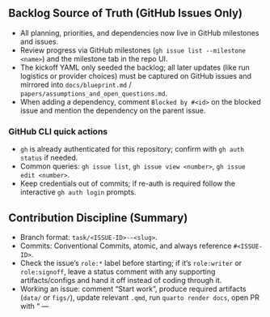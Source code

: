 ## Backlog Source of Truth (GitHub Issues Only)

- All planning, priorities, and dependencies now live in GitHub milestones and issues.
- Review progress via GitHub milestones (`gh issue list --milestone <name>`) and the milestone tab in the repo UI.
- The kickoff YAML only seeded the backlog; all later updates (like run logistics or provider choices) must be captured on GitHub issues and mirrored into `docs/blueprint.md` / `papers/assumptions_and_open_questions.md`.
- When adding a dependency, comment `Blocked by #<id>` on the blocked issue and mention the dependency on the parent issue.

### GitHub CLI quick actions
- `gh` is already authenticated for this repository; confirm with `gh auth status` if needed.
- Common queries: `gh issue list`, `gh issue view <number>`, `gh issue edit <number>`.
- Keep credentials out of commits; if re-auth is required follow the interactive `gh auth login` prompts.

## Contribution Discipline (Summary)
- Branch format: `task/<ISSUE-ID>--<slug>`.
- Commits: Conventional Commits, atomic, and always reference `#<ISSUE-ID>`.
- Check the issue’s `role:*` label before starting; if it’s `role:writer` or `role:signoff`, leave a status comment with any supporting artifacts/configs and hand it off instead of coding through it.
- Working an issue: comment “Start work”, produce required artifacts (`data/` or `figs/`), update relevant `.qmd`, run `quarto render docs`, open PR with “<ISSUE-ID> — <title>` + `Closes #<ISSUE-ID>`.
- After merge: comment “DoD: delivered” with artifact paths, close the issue, and notify dependents with “Unblocked by #<id>`.
- Manuscript-first: every task should move the Quarto manuscript forward; update **AGENTS.md** in the same PR whenever toggles/CLI/workflows change and call it out in the PR body.
- Baseline reference: `ssrn-3118643.qmd` captures the original Caiani article—consult it when aligning new manuscript sections or validating outputs.
- Strategic context: see `docs/blueprint.md` for the full manuscript blueprint, planned figures/tables, and Quarto page layout.

## Quickstart — Py2 Sim + Py3 Decider + Quarto

Run these from the repo root; keep the Decider stub in its own terminal while the sim executes.

1. **Start the Decider stub (Python 3).**

   ```bash
   python3 tools/decider/server.py --stub
   ```

   - Health check: `curl http://127.0.0.1:8000/healthz` should return `{ "status": "ok" }`.
   - Logs appear on stdout (and will later mirror into `logs/decider_stub.log`). Leave this process running.

2. **Kick a short baseline run (Python 2).**

   ```bash
   python2 code/timing.py
   ```

   - Default parameters cover 1001 ticks; for smoke tests temporarily set `Parameter.ncycle = 200` *locally* (do **not** commit) or switch to the demo runner from #19 once it lands.
   - Aggregates land in `data/`; runtime notes (and future LLM fallback counts) append to `timing.log`.

3. **Render the Quarto docs.**

   ```bash
   quarto render docs
   ```

   - Output site lives under `docs/_site/`; cite figures from `figs/` and tables from `data/` in the manuscript pages.

### LLM toggles & defaults
- All toggles live in `code/parameter.py`. Defaults keep the legacy heuristics (`use_llm_* = False`).
- `Parameter.llm_server_url` → default `http://127.0.0.1:8000` (matches the stub server).
- `Parameter.llm_timeout_ms` → default `200` (ms); convert to seconds for the Py2 client (`timeout = ms / 1000.0`).
- `Parameter.llm_batch` → default `False`; batch mode is a future milestone, leave off for now.
- On every run `code/timing.py` appends the current toggle state to `timing.log` (and prints it to stdout) so artifacts show which configuration produced them.
